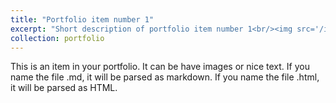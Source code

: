 ```yaml
---
title: "Portfolio item number 1"
excerpt: "Short description of portfolio item number 1<br/><img src='/images/IFaceUV_gif.gif'>"
collection: portfolio
---
```


This is an item in your portfolio. It can be have images or nice text. If you name the file .md, it will be parsed as markdown. If you name the file .html, it will be parsed as HTML. 
